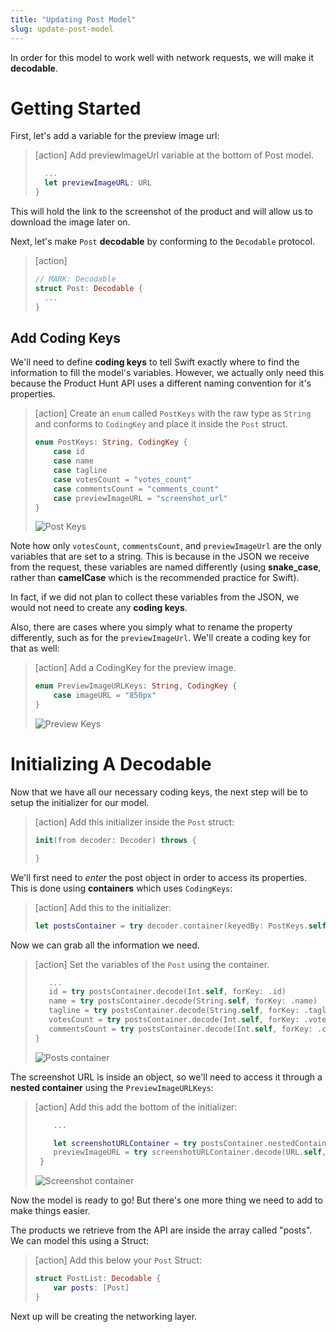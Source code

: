 ```yaml
---
title: "Updating Post Model"
slug: update-post-model
---
```


In order for this model to work well with network requests, we will make it **decodable**.

# Getting Started

First, let's add a variable for the preview image url:

> [action]
> Add previewImageUrl variable at the bottom of Post model.
>
> ```swift
>   ...
>   let previewImageURL: URL
> }
> ```

This will hold the link to the screenshot of the product and will allow us to download the image later on.

Next, let's make `Post` **decodable** by conforming to the `Decodable` protocol.

> [action]
> ```swift
> // MARK: Decodable
> struct Post: Decodable {
>   ...
> }
> ```

## Add Coding Keys

We'll need to define **coding keys** to tell Swift exactly where to find the information to fill the model's variables. However, we actually only need this because the Product Hunt API uses a different naming convention for it's properties.

> [action]
> Create an `enum` called `PostKeys` with the raw type as `String` and conforms to `CodingKey` and place it inside the `Post` struct.
>
> ```swift
> enum PostKeys: String, CodingKey {
>     case id
>     case name
>     case tagline
>     case votesCount = "votes_count"
>     case commentsCount = "comments_count"
>     case previewImageURL = "screenshot_url"
> }
> ```
>
> ![Post Keys](assets/post-coding-keys.png)

Note how only `votesCount`, `commentsCount`, and `previewImageUrl` are the only variables that are set to a string. This is because in the JSON we receive from the request, these variables are named differently (using **snake_case**, rather than **camelCase** which is the recommended practice for Swift).

In fact, if we did not plan to collect these variables from the JSON, we would not need to create any **coding keys**.

Also, there are cases where you simply what to rename the property differently, such as for the `previewImageUrl`. We'll create a coding key for that as well:

> [action]
> Add a CodingKey for the preview image.
>
> ```swift
> enum PreviewImageURLKeys: String, CodingKey {
>     case imageURL = "850px"
> }
> ```
>
> ![Preview Keys](assets/preview-coding-keys.png)

# Initializing A Decodable

Now that we have all our necessary coding keys, the next step will be to setup the initializer for our model.

> [action]
> Add this initializer inside the `Post` struct:
>
> ```swift
> init(from decoder: Decoder) throws {
>
> }
> ```

We'll first need to _enter_ the post object in order to access its properties. This is done using **containers** which uses `CodingKeys`:

> [action]
> Add this to the initializer:
>
> ```swift
> let postsContainer = try decoder.container(keyedBy: PostKeys.self)
> ```

Now we can grab all the information we need.

> [action]
> Set the variables of the `Post` using the container.
>
> ```swift
>    ...
>    id = try postsContainer.decode(Int.self, forKey: .id)
>    name = try postsContainer.decode(String.self, forKey: .name)
>    tagline = try postsContainer.decode(String.self, forKey: .tagline)
>    votesCount = try postsContainer.decode(Int.self, forKey: .votesCount)
>    commentsCount = try postsContainer.decode(Int.self, forKey: .commentsCount)
> }
> ```
>
> ![Posts container](assets/post-container.png)

The screenshot URL is inside an object, so we'll need to access it through a **nested container** using the `PreviewImageURLKeys`:

> [action]
> Add this add the bottom of the initializer:
>
> ```swift
>     ...
>
>     let screenshotURLContainer = try postsContainer.nestedContainer(keyedBy: PreviewImageURLKeys.self, forKey: .previewImageURL)
>     previewImageURL = try screenshotURLContainer.decode(URL.self, forKey: .imageURL)
>  }
> ```
>
> ![Screenshot container](assets/screenshot-container.png)

Now the model is ready to go! But there's one more thing we need to add to make things easier.

The products we retrieve from the API are inside the array called "posts". We can model this using a Struct:

> [action]
> Add this below your `Post` Struct:
>
> ```swift
> struct PostList: Decodable {
>     var posts: [Post]
> }
> ```

Next up will be creating the networking layer.

